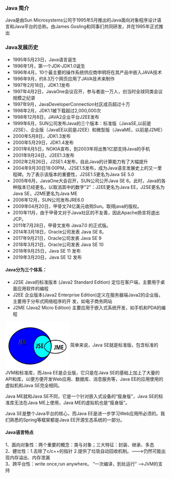 ### Java 简介
Java是由Sun Microsystems公司于1995年5月推出的Java面向对象程序设计语言和Java平台的总称。由James Gosling和同事们共同研发，并在1995年正式推出

### Java发展历史
- 1995年5月23日，Java语言诞生
- 1996年1月，第一个JDK-JDK1.0诞生
- 1996年4月，10个最主要的操作系统供应商申明将在其产品中嵌入JAVA技术
- 1996年9月，约8.3万个网页应用了JAVA技术来制作
- 1997年2月18日，JDK1.1发布
- 1997年4月2日，JavaOne会议召开，参与者逾一万人，创当时全球同类会议规模之纪录
- 1997年9月，JavaDeveloperConnection社区成员超过十万
- 1998年2月，JDK1.1被下载超过2,000,000次
- 1998年12月8日，JAVA2企业平台J2EE发布
- 1999年6月，SUN公司发布Java的三个版本：标准版（JavaSE,以前是J2SE）、企业版（JavaEE以前是J2EE）和微型版（JavaME，以前是J2ME）
- 2000年5月8日，JDK1.3发布
- 2000年5月29日，JDK1.4发布
- 2001年6月5日，NOKIA宣布，到2003年将出售1亿部支持Java的手机
- 2001年9月24日，J2EE1.3发布
- 2002年2月26日，J2SE1.4发布，自此Java的计算能力有了大幅提升
- 2004年9月30日18:00PM，J2SE1.5发布，成为Java语言发展史上的又一里程碑。为了表示该版本的重要性，J2SE1.5更名为Java SE 5.0
- 2005年6月，JavaOne大会召开，SUN公司公开Java SE 6。此时，Java的各种版本已经更名，以取消其中的数字"2"：J2EE更名为Java EE，J2SE更名为Java SE，J2ME更名为Java ME
- 2006年12月，SUN公司发布JRE6.0
- 2009年04月20日，甲骨文74亿美元收购Sun。取得java的版权。
- 2010年11月，由于甲骨文对于Java社区的不友善，因此Apache扬言将退出JCP。
- 2011年7月28日，甲骨文发布 Java7.0 的正式版。
- 2014年3月18日，Oracle公司发表 Java SE 8。
- 2017年9月21日，Oracle公司发表 Java SE 9
- 2018年3月21日，Oracle公司发表 Java SE 10
- 2018年9月25日，Java SE 11 发布
- 2019年3月20日，Java SE 12 发布

#### Java分为三个体系：
- J2SE Java的标准版本 (Java2 Standard Edition) 定位在客户端，主要用于桌面应用软件的编程
- J2EE 企业版本(Java2 Enterprise Edition)定义在服务器端Java2的企业版，主要用于分布式网络程序的开 发，如电子商务网站
- J2ME (Java2 Micro Edition) 主要应用于嵌入式系统开发，如手机和PDA的编程

<img src="..\img\J2SE-J2EE-J2ME.png" width = "200" height = "150" div align=center />
简单来说，Java SE就是标准版，包含标准的JVM和标准库，而Java EE是企业版，它只是在Java SE的基础上加上了大量的API和库，以便方便开发Web应用、数据库、消息服务等，Java EE的应用使用的虚拟机和Java SE完全相同。

Java ME就和Java SE不同，它是一个针对嵌入式设备的“瘦身版”，Java SE的标准库无法在Java ME上使用，Java ME的虚拟机也是“瘦身版”。

Java SE是整个Java平台的核心，而Java EE是进一步学习Web应用所必须的。我们熟悉的Spring等框架都是Java EE开源生态系统的一部分。


#### Java语言特点
1、面向对象性：两个重要的概念：类与对象；三大特征：封装、继承、多态<br>
2、健壮性：1.去除了c/c++的指针 2.提供了垃圾自动回收机制。--->仍然可能出现内存溢出、内存泄漏<br>
3、跨平台性：write once,run anywhere。 “一次编译，到处运行”  -->JVM的支持<br>